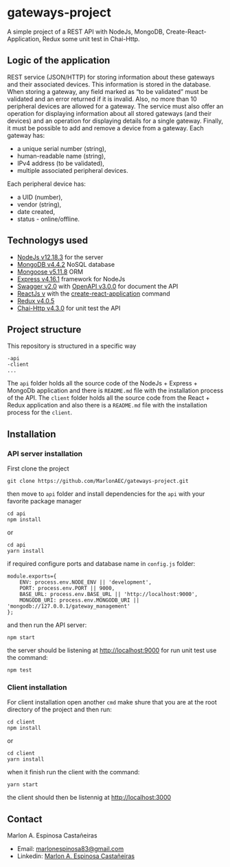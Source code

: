 # gateways-project
A simple project of a REST API with NodeJs, MongoDB, Create-React-Application, Redux some unit test in Chai-Http.

## Logic of the application
REST service (JSON/HTTP) for storing information about these
gateways and their associated devices. This information is stored in the database.
When storing a gateway, any field marked as “to be validated” must be validated and an
error returned if it is invalid. Also, no more than 10 peripheral devices are allowed for a
gateway.
The service must also offer an operation for displaying information about all stored gateways
(and their devices) and an operation for displaying details for a single gateway. Finally, it
must be possible to add and remove a device from a gateway.
Each gateway has:
- a unique serial number (string),
- human-readable name (string),
- IPv4 address (to be validated),
- multiple associated peripheral devices.

Each peripheral device has:
- a UID (number),
- vendor (string),
- date created,
- status - online/offline.

## Technologys used
- [NodeJs v12.18.3](https://nodejs.org) for the server
- [MongoDB v4.4.2](https://mongodb.com) NoSQL database
- [Mongoose v5.11.8](https://mongoosejs.com) ORM
- [Express v4.16.1](https://expressjs.com) framework for NodeJs
- [Swagger v2.0](https://swagger.io) with [OpenAPI v3.0.0](https://openapis.org) for document the API
- [ReactJs v](https://reactjs.org) with the [create-react-application](https://create-react-app.dev/docs/getting-started) command
- [Redux v4.0.5](https://redux.js.org) 
- [Chai-Http v4.3.0](https://chaijs.com/plugins/chai-http) for unit test the API

## Project structure
This repository is structured in a specific way
```
-api
-client
...
```
The `api` folder holds all the source code of the NodeJs + Express + MongoDb application and there is  `README.md` file with the installation process of the API. The `client` folder holds all the source code from the React + Redux application and also there is a `README.md` file with the installation process for the `client`.

## Installation

### API server installation
First clone the project
```
git clone https://github.com/MarlonAEC/gateways-project.git
```

then move to `api` folder and install dependencies for the `api` with your favorite package manager

```
cd api
npm install
```
or
```
cd api
yarn install
```

if required configure ports and database name in `config.js` folder:

```
module.exports={
    ENV: process.env.NODE_ENV || 'development',
    PORT: process.env.PORT || 9000,
    BASE_URL: process.env.BASE_URL || 'http://localhost:9000',
    MONGODB_URI: process.env.MONGODB_URI || 'mongodb://127.0.0.1/gateway_management'
};
```

and then run the API server:

```
npm start
```

the server should be listening at [http://localhost:9000](http://localhost:9000) for run unit test use the command:

```
npm test
```

### Client installation

For client installation open another `cmd` make shure that you are at the root directory of the project and then run:

```
cd client
npm install
```
or

```
cd client
yarn install
```

when it finish run the client with the command:

```
yarn start
```

the client should then be listennig at [http://localhost:3000](http://localhost:3000)

## Contact
Marlon A. Espinosa Castañeiras
- Email: marlonespinosa83@gmail.com
- Linkedin: [Marlon A. Espinosa Castañeiras](https://www.linkedin.com/in/marlonaec)

